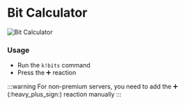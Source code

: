 # Bit Calculator

![Bit Calculator](/img/features/bits.png)

### Usage
- Run the `k!bits` command
- Press the ➕ reaction​​

:::warning
For non-premium servers, you need to add the ➕ (\:heavy_plus_sign:) reaction manually
:::
